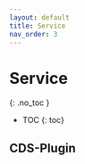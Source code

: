```yaml
---
layout: default
title: Service
nav_order: 3
---
```


<!-- prettier-ignore-start -->
# Service
{: .no_toc }
<!-- prettier-ignore-end -->

<!-- prettier-ignore -->
- TOC
{: toc}

## CDS-Plugin

